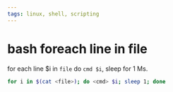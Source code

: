 ```yaml
---
tags: linux, shell, scripting
---
```


# bash foreach line in file

for each line $i in `file` do `cmd $i`, sleep for 1 Ms.

```bash
for i in $(cat <file>); do <cmd> $i; sleep 1; done
```
